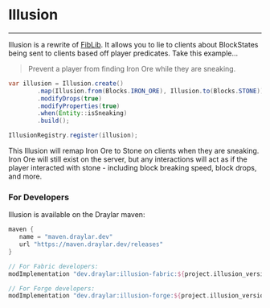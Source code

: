 # Illusion

---

Illusion is a rewrite of [FibLib](https://github.com/Haven-King/FibLib). It allows you to lie to clients about BlockStates being
sent to clients based off player predicates. Take this example...

> Prevent a player from finding Iron Ore while they are sneaking.

```java
var illusion = Illusion.create()
        .map(Illusion.from(Blocks.IRON_ORE), Illusion.to(Blocks.STONE))
        .modifyDrops(true)
        .modifyProperties(true)
        .when(Entity::isSneaking)
        .build();

IllusionRegistry.register(illusion);
```

This Illusion will remap Iron Ore to Stone on clients when they are sneaking.
Iron Ore will still exist on the server, but any interactions will act as if the player
interacted with stone - including block breaking speed, block drops, and more.

### For Developers

Illusion is available on the Draylar maven:

```groovy
maven {  
   name = "maven.draylar.dev"  
   url "https://maven.draylar.dev/releases"  
}
```

```groovy
// For Fabric developers:
modImplementation "dev.draylar:illusion-fabric:${project.illusion_version}"

// For Forge developers:
modImplementation "dev.draylar:illusion-forge:${project.illusion_version}"
```
